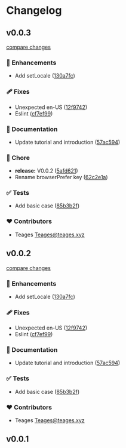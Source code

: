# Changelog


## v0.0.3

[compare changes](https://github.com/Teages/nuxt-locale-lite/compare/v0.0.1...v0.0.3)

### 🚀 Enhancements

- Add setLocale ([130a7fc](https://github.com/Teages/nuxt-locale-lite/commit/130a7fc))

### 🩹 Fixes

- Unexpected en-US ([12f9742](https://github.com/Teages/nuxt-locale-lite/commit/12f9742))
- Eslint ([cf7ef99](https://github.com/Teages/nuxt-locale-lite/commit/cf7ef99))

### 📖 Documentation

- Update tutorial and introduction ([57ac594](https://github.com/Teages/nuxt-locale-lite/commit/57ac594))

### 🏡 Chore

- **release:** V0.0.2 ([5afd621](https://github.com/Teages/nuxt-locale-lite/commit/5afd621))
- Rename browserPrefer key ([62c2e1a](https://github.com/Teages/nuxt-locale-lite/commit/62c2e1a))

### ✅ Tests

- Add basic case ([85b3b2f](https://github.com/Teages/nuxt-locale-lite/commit/85b3b2f))

### ❤️ Contributors

- Teages <Teages@teages.xyz>

## v0.0.2

[compare changes](https://github.com/Teages/nuxt-locale-lite/compare/v0.0.1...v0.0.2)

### 🚀 Enhancements

- Add setLocale ([130a7fc](https://github.com/Teages/nuxt-locale-lite/commit/130a7fc))

### 🩹 Fixes

- Unexpected en-US ([12f9742](https://github.com/Teages/nuxt-locale-lite/commit/12f9742))
- Eslint ([cf7ef99](https://github.com/Teages/nuxt-locale-lite/commit/cf7ef99))

### 📖 Documentation

- Update tutorial and introduction ([57ac594](https://github.com/Teages/nuxt-locale-lite/commit/57ac594))

### ✅ Tests

- Add basic case ([85b3b2f](https://github.com/Teages/nuxt-locale-lite/commit/85b3b2f))

### ❤️ Contributors

- Teages <Teages@teages.xyz>

## v0.0.1

